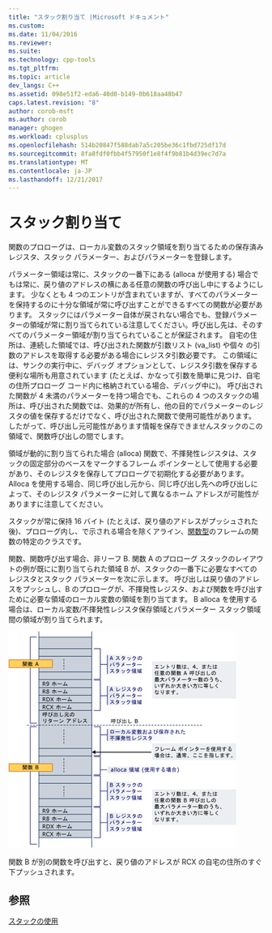 ```yaml
---
title: "スタック割り当て |Microsoft ドキュメント"
ms.custom: 
ms.date: 11/04/2016
ms.reviewer: 
ms.suite: 
ms.technology: cpp-tools
ms.tgt_pltfrm: 
ms.topic: article
dev_langs: C++
ms.assetid: 098e51f2-eda6-40d0-b149-0b618aa48b47
caps.latest.revision: "8"
author: corob-msft
ms.author: corob
manager: ghogen
ms.workload: cplusplus
ms.openlocfilehash: 514b20847f588dab7a5c205be36c1fbd725df17d
ms.sourcegitcommit: 8fa8fdf0fbb4f57950f1e8f4f9b81b4d39ec7d7a
ms.translationtype: MT
ms.contentlocale: ja-JP
ms.lasthandoff: 12/21/2017
---
```

# <a name="stack-allocation"></a>スタック割り当て
関数のプロローグは、ローカル変数のスタック領域を割り当てるための保存済みレジスタ、スタック パラメーター、およびパラメーターを登録します。  
  
 パラメーター領域は常に、スタックの一番下にある (alloca が使用する) 場合でもは常に、戻り値のアドレスの横にある任意の関数の呼び出し中にするようにします。 少なくとも 4 つのエントリが含まれていますが、すべてのパラメーターを保持するのに十分な領域が常に呼び出すことができるすべての関数が必要があります。 スタックにはパラメーター自体が戻されない場合でも、登録パラメーターの領域が常に割り当てられている注意してください。呼び出し先は、そのすべてのパラメーター領域が割り当てられていることが保証されます。 自宅の住所は、連続した領域では、呼び出された関数が引数リスト (va_list) や個々 の引数のアドレスを取得する必要がある場合にレジスタ引数必要です。 この領域には、サンクの実行中に、デバッグ オプションとして、レジスタ引数を保存する便利な場所も用意されています (たとえば、かなって引数を簡単に見つけ、自宅の住所プロローグ コード内に格納されている場合、デバッグ中に)。 呼び出された関数が 4 未満のパラメーターを持つ場合でも、これらの 4 つのスタックの場所は、呼び出された関数では、効果的が所有し、他の目的でパラメーターのレジスタの値を保存するだけでなく、呼び出された関数で使用可能性があります。  したがって、呼び出し元可能性があります情報を保存できませんスタックのこの領域で、関数呼び出しの間でします。  
  
 領域が動的に割り当てられた場合 (alloca) 関数で、不揮発性レジスタは、スタックの固定部分のベースをマークするフレーム ポインターとして使用する必要があり、そのレジスタを保存してプロローグで初期化する必要があります。 Alloca を使用する場合、同じ呼び出し元から、同じ呼び出し先への呼び出しによって、そのレジスタ パラメーターに対して異なるホーム アドレスが可能性がありますに注意してください。  
  
 スタックが常に保持 16 バイト (たとえば、戻り値のアドレスがプッシュされた後)、プロローグ内し、で示される場合を除くアライン、[関数型](../build/function-types.md)のフレームの関数の特定のクラスです。  
  
 関数、関数呼び出す場合、非リーフ B. 関数 A のプロローグ スタックのレイアウトの例が既にに割り当てられた領域 B が、スタックの一番下に必要なすべてのレジスタとスタック パラメーターを次に示します。 呼び出しは戻り値のアドレスをプッシュし、B のプロローグが、不揮発性レジスタ、および関数を呼び出すために必要な領域のローカル変数の領域を割り当てます。 B alloca を使用する場合は、ローカル変数/不揮発性レジスタ保存領域とパラメーター スタック領域間の領域が割り当てられます。  
  
 ![AMD 変換例](../build/media/vcamd_conv_ex_5.png "vcAmd_conv_ex_5")  
  
 関数 B が別の関数を呼び出すと、戻り値のアドレスが RCX の自宅の住所のすぐ下プッシュされます。  
  
## <a name="see-also"></a>参照  
 [スタックの使用](../build/stack-usage.md)